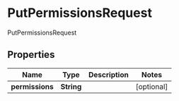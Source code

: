 

# PutPermissionsRequest

PutPermissionsRequest
## Properties

Name | Type | Description | Notes
------------ | ------------- | ------------- | -------------
**permissions** | **String** |  |  [optional]



